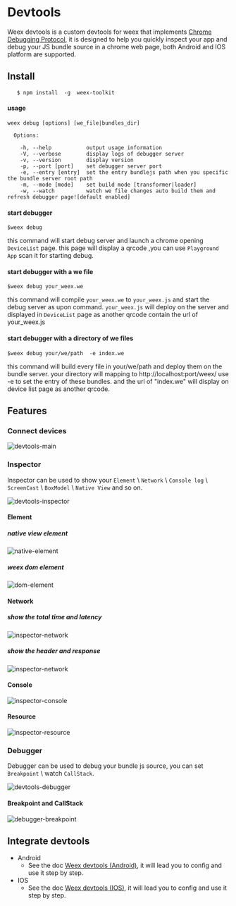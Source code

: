 # Devtools

Weex devtools is a custom devtools for weex that implements [Chrome Debugging Protocol](https://developer.chrome.com/devtools/docs/debugger-protocol), it is designed to help you quickly inspect your app and debug your JS bundle source in a chrome web page, both Android and IOS platform are supported.

## Install

```
   $ npm install  -g  weex-toolkit
```
#### usage
```
weex debug [options] [we_file|bundles_dir]

  Options:

    -h, --help           output usage information
    -V, --verbose        display logs of debugger server
    -v, --version        display version
    -p, --port [port]    set debugger server port
    -e, --entry [entry]  set the entry bundlejs path when you specific the bundle server root path
    -m, --mode [mode]    set build mode [transformer|loader]
    -w, --watch          watch we file changes auto build them and refresh debugger page![default enabled]
```

#### start debugger
```
$weex debug
```
this command will start debug server and launch a chrome opening `DeviceList` page.
this page will display a qrcode ,you can use `Playground App` scan it for starting debug.

#### start debugger with a we file
```
$weex debug your_weex.we
```
this command will compile `your_weex.we` to `your_weex.js`  and start the debug server as upon command.
`your_weex.js` will deploy on the server and displayed in `DeviceList` page as  another qrcode contain the url of your_weex.js


#### start debugger with a directory of we files
```
$weex debug your/we/path  -e index.we
```
this command will build every file in your/we/path and deploy them on the bundle server. your directory will mapping to  http://localhost:port/weex/ 
use -e to set the entry of these bundles. and the url of "index.we" will display on device list page as another qrcode.

## Features

### Connect devices
![devtools-main](https://img.alicdn.com/tps/TB13fwSKFXXXXXDaXXXXXXXXXXX-887-828.png "connecting (multiple) devices")

### Inspector
 Inspector can be used to show your `Element` \ `Network` \ `Console log` \ `ScreenCast` \ `BoxModel` \ `Native View` and so on.

![devtools-inspector](https://img.alicdn.com/tps/TB1O.nwKFXXXXX8XpXXXXXXXXXX-1436-811.png "devtools-inspector")

#### Element
##### native view element
![native-element](https://img.alicdn.com/tps/TB16L3ENXXXXXcsXVXXXXXXXXXX-2878-1798.png "native-element")

##### weex dom element
![dom-element](https://img.alicdn.com/tps/TB1TsMuNXXXXXcsaXXXXXXXXXXX-2450-1460.png "dom-element")

#### Network

##### show the total time and latency
![inspector-network](https://img.alicdn.com/tps/TB1NjO_KFXXXXcaaXXXXXXXXXXX-2880-1800.png "inspector-network")

##### show the header and response
![inspector-network](https://img.alicdn.com/tps/TB1ck6lKFXXXXbZXFXXXXXXXXXX-2880-1800.png "inspector-network")

#### Console
![inspector-console](https://img.alicdn.com/tps/TB1a7HqKFXXXXXMXFXXXXXXXXXX-2880-1800.png "inspector-console")

#### Resource
![inspector-resource](https://img.alicdn.com/tps/TB1oY6cKFXXXXXQaXXXXXXXXXXX-2880-1800.png "inspector-resource")

### Debugger

 Debugger can be used to debug your bundle js source, you can set `Breakpoint` \ watch `CallStack`.
 
![devtools-debugger](https://img.alicdn.com/tps/TB1aPTEKFXXXXXaXXXXXXXXXXXX-1436-813.png "devtools-debugger")

#### Breakpoint and CallStack
![debugger-breakpoint](https://img.alicdn.com/tps/TB1_trbKFXXXXc0XVXXXXXXXXXX-2880-1800.png "debugger-breakpoint")


## Integrate devtools

* Android
    * See the doc [Weex devtools (Android)](/tools/devtools-android.md), it will lead you to config and use it step by step.
* IOS
    * See the doc [Weex devtools (IOS)](/tools/devtools-ios.md), it will lead you to config and use it step by step.

